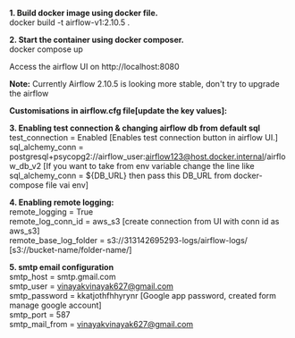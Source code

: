 **1. Build docker image using docker file.**  
docker build -t airflow-v1:2.10.5 .

  
**2. Start the container using docker composer.**  
docker compose up


Access the airflow UI on http://localhost:8080

**Note:** Currently Airflow 2.10.5 is looking more stable, don't try to upgrade the airflow

**Customisations in airflow.cfg file[update the key values]:**   

**3. Enabling test connection & changing airflow db from default sql** 
test_connection = Enabled [Enables test connection button in airflow UI.]  
sql_alchemy_conn = postgresql+psycopg2://airflow_user:airflow123@host.docker.internal/airflow_db_v2 [If you want to take from env variable change the line like sql_alchemy_conn = ${DB_URL} then pass this DB_URL from docker-compose file vai env]

**4. Enabling remote logging:**  
remote_logging = True  
remote_log_conn_id = aws_s3 [create connection from UI with conn id as aws_s3]  
remote_base_log_folder = s3://313142695293-logs/airflow-logs/ [s3://bucket-name/folder-name/]

**5. smtp email configuration**  
smtp_host = smtp.gmail.com  
smtp_user = vinayakvinayak627@gmail.com  
smtp_password = kkatjothfhhyrynr [Google app password, created form manage google account]  
smtp_port = 587  
smtp_mail_from = vinayakvinayak627@gmail.com
